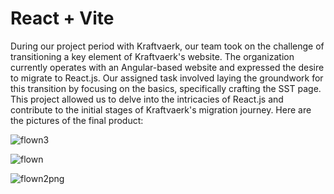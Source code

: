 # React + Vite

During our project period with Kraftvaerk, our team took on the challenge of 
transitioning a key element of Kraftvaerk's website. The organization currently operates 
with an Angular-based website and expressed the desire to migrate to React.js. Our 
assigned task involved laying the groundwork for this transition by focusing on the 
basics, specifically crafting the SST page. This project allowed 
us to delve into the intricacies of React.js and contribute to the initial stages of 
Kraftvaerk's migration journey.
Here are the pictures of the final product:

![flown3](https://github.com/Niloufar97/Kraftvaerk-project/assets/126332294/97bf2421-b840-409b-b00c-962015b819cf)

![flown](https://github.com/Niloufar97/Kraftvaerk-project/assets/126332294/e29aa06c-1550-4bb2-8044-eb12dc5d42f9)

![flown2png](https://github.com/Niloufar97/Kraftvaerk-project/assets/126332294/09f0aa56-898f-4bfb-b2b0-40bd0839510c)
